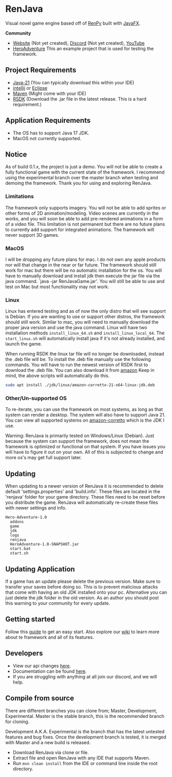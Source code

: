 # RenJava
Visual novel game engine based off of [RenPy](https://www.renpy.org/) built with [JavaFX](https://openjfx.io/).

**Community**
- [Website]() (Not yet created), [Discord]() (Not yet created), [YouTube](https://www.youtube.com/channel/UC4iv_X0Pi8FoHFMUHBkHw1A)
- [HeroAdventure](https://github.com/HackusatePvP/HeroAdventure) This an example project that is used for testing the framework.

## Project Requirements
- [Java-21](https://www.oracle.com/java/technologies/downloads/#java21) (You can typically download this within your IDE)
- [intellij](https://www.jetbrains.com/idea/download/?section=windows) or [Eclipse](https://www.eclipse.org/downloads/)
- [Maven](https://maven.apache.org/download.cgi) (Might come with your IDE)
- [RSDK](https://github.com/HackusatePvP/RenJavaSDK/releases) (Download the .jar file in the latest release. This is a hard requirement.)

## Application Requirements
- The OS has to support Java 17 JDK.
- MacOS not currently supported.

## Notice
As of build 0.1.x, the project is just a demo. You will not be able to create a fully functional game with the current state of the framework.
I recommend using the experimental branch over the master branch when testing and demoing the framework. Thank you for using and exploring RenJava.

### Limitations
The framework only supports imagery. You will not be able to add sprites or other forms of 2D animation/modeling. Video scenes are currently in the works, and you will soon be able to add pre-rendered animations in a form of a video file. This limitation is not permanent but there are no future plans to currently add support for integrated animations.
The framework will never support 3D games. 

### MacOS
I will be dropping any future plans for mac. I do not own any apple products nor will that change in the near or far future. The framework should still work for mac but there will be no automatic installation for the os. You will have to manually download and install jdk then execute the jar file via the java command.
`java -jar RenJavaGame.jar'. You will still be able to use and test on Mac but most functionality may not work.

### Linux
Linux has entered testing and as of now the only distro that will see support is Debian. If you are wanting to use or support other distros, the framework should still work. Similar to mac, you will need to manually download the proper java version and use the java command.
Linux will have two installation methods `install_linux_64.sh` and `install_linux_local_64`. The `start_linux.sh` will automatically install java if it's not already installed, and launch the game.

When running RSDK the linux tar file will no longer be downloaded, instead the .deb file will be.
To install the .deb file manually use the following commands. You will have to run the newest version of RSDK first to download the .deb file. You can also download it from [amazon](https://docs.aws.amazon.com/corretto/latest/corretto-21-ug/downloads-list.html)
Keep in mind, the above scripts will automatically do this.
```bash
sudo apt install ./jdk/linux/amazon-corretto-21-x64-linux-jdk.deb
```

### Other/Un-supported OS
To re-iterate, you can use the framework on most systems, as long as that system can render a desktop. The system will also have to support Java 21.
You can view all supported systems on [amazon-corretto](https://docs.aws.amazon.com/corretto/latest/corretto-21-ug/downloads-list.html) which is the JDK I use.

Warning: RenJava is primarily tested on Windows/Linux (Debian). Just because the system can support the framework, does not mean the framework is optimized or functional on that system.
If you have issues you will have to figure it out on your own. All of this is subjected to change and more os's may get full support later.

## Updating
When updating to a newer version of RenJava it is recommended to delete default 'settings.properties' and 'build.info'.
These files are located in the 'renjava' folder for your game directory. These files need to be reset before you distribute the game.
RenJava will automatically re-create these files with newer settings and info.

```
Hero-Adventure-1.0
  addons
  game
  jdk
  logs
  renjava
  HeroAdventure-1.0-SNAPSHOT.jar
  start.bat
  start.sh
```

## Updating Application
If a game has an update please delete the previous version. Make sure to transfer your saves before doing so. This is to prevent malicious attacks that come with having an old JDK installed onto your pc.
Alternative you can just delete the jdk folder in the old version. As an author you should post this warning to your community for every update.

## Getting started
Follow this [guide](https://github.com/HackusatePvP/RenJava/wiki/Getting-Started) to get an easy start. Also explore our [wiki](https://github.com/HackusatePvP/RenJava/wiki) to learn more about te framework and all of its features.

## Developers
- View our api changes [here]().
- Documentation can be found [here](https://github.com/HackusatePvP/RenJava/wiki).
- If you are struggling with anything at all join our discord, and we will help.

## Compile from source
There are different branches you can clone from; Master, Development, Experimental. Master is the stable branch, this is the recommended branch for cloning.

Development A.K.A. Experimental is the branch that has the latest untested features and bug fixes. Once the development branch is tested, it is merged with Master and a new build is released.
- Download RenJava via clone or file.
- Extract file and open RenJava with any IDE that supports Maven.
- Run `mvn clean install` from the IDE or command line inside the root directory.